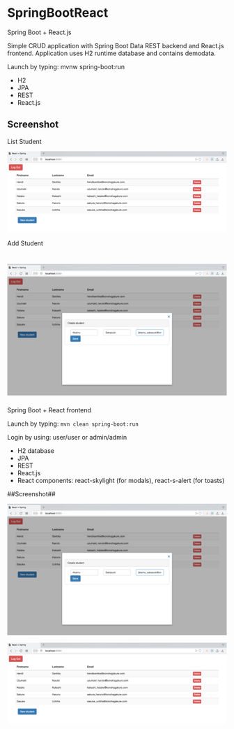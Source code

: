 # SpringBootReact
Spring Boot + React.js

Simple CRUD application with Spring Boot Data REST backend and React.js frontend. Application uses H2 runtime database and contains demodata.

Launch by typing: mvnw spring-boot:run

* H2
* JPA
* REST
* React.js

## Screenshot ##

List Student

![List Student](img/list.png "List Student Page")

Add Student

![Add Student](img/add.png "Add Student Page")
=======
Spring Boot + React frontend

Launch by typing: `mvn clean spring-boot:run`

Login by using: user/user or admin/admin

* H2 database
* JPA
* REST
* React.js
* React components: react-skylight (for modals), react-s-alert (for toasts)
    
##Screenshot##

![Add New Student Page](img/add.png "Add New Student Page")

![List Student Page](img/list.png "List Student Page")

